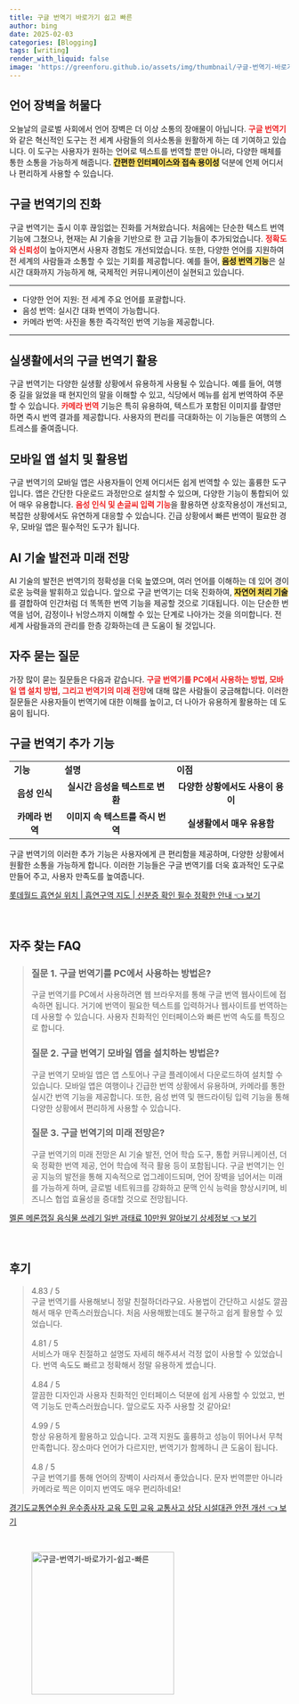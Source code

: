 ```yaml
---
title: 구글 번역기 바로가기 쉽고 빠른
author: bing
date: 2025-02-03
categories: [Blogging]
tags: [writing]
render_with_liquid: false
image: 'https://greenforu.github.io/assets/img/thumbnail/구글-번역기-바로가기-쉽고-빠른.webp'
---
```



<h2 id='언어_장벽을_허물다'>언어 장벽을 허물다</h2>

<p>오늘날의 글로벌 사회에서 언어 장벽은 더 이상 소통의 장애물이 아닙니다. <b><span style="color: #ee2323;">구글 번역기</span></b>와 같은 혁신적인 도구는 전 세계 사람들의 의사소통을 원활하게 하는 데 기여하고 있습니다. 이 도구는 사용자가 원하는 언어로 텍스트를 번역할 뿐만 아니라, 다양한 매체를 통한 소통을 가능하게 해줍니다. <b><span style="background-color: #ffe066;">간편한 인터페이스와 접속 용이성</span></b> 덕분에 언제 어디서나 편리하게 사용할 수 있습니다. </p>

<h2 id='구글_번역기의_진화'>구글 번역기의 진화</h2>

<p>구글 번역기는 출시 이후 끊임없는 진화를 거쳐왔습니다. 처음에는 단순한 텍스트 번역 기능에 그쳤으나, 현재는 AI 기술을 기반으로 한 고급 기능들이 추가되었습니다. <b><span style="color: #ee2323;">정확도와 신뢰성</span></b>이 높아지면서 사용자 경험도 개선되었습니다. 또한, 다양한 언어를 지원하여 전 세계의 사람들과 소통할 수 있는 기회를 제공합니다. 예를 들어, <b><span style="background-color: #ffe066;">음성 번역 기능</span></b>은 실시간 대화까지 가능하게 해, 국제적인 커뮤니케이션이 실현되고 있습니다.  </p>

<hr />

<ul>
    <li>다양한 언어 지원: 전 세계 주요 언어를 포괄합니다.</li>
    <li>음성 번역: 실시간 대화 번역이 가능합니다.</li>
    <li>카메라 번역: 사진을 통한 즉각적인 번역 기능을 제공합니다.</li>
</ul>

<hr />

<h2 id='실생활에서의_구글_번역기_활용'>실생활에서의 구글 번역기 활용</h2>

<p>구글 번역기는 다양한 실생활 상황에서 유용하게 사용될 수 있습니다. 예를 들어, 여행 중 길을 잃었을 때 현지인의 말을 이해할 수 있고, 식당에서 메뉴를 쉽게 번역하여 주문할 수 있습니다. <b><span style="color: #ee2323;">카메라 번역</span></b> 기능은 특히 유용하여, 텍스트가 포함된 이미지를 촬영만 하면 즉시 번역 결과를 제공합니다. 사용자의 편리를 극대화하는 이 기능들은 여행의 스트레스를 줄여줍니다.</p>

<h2 id='모바일_앱_설치_및_활용법'>모바일 앱 설치 및 활용법</h2>

<p>구글 번역기의 모바일 앱은 사용자들이 언제 어디서든 쉽게 번역할 수 있는 훌륭한 도구입니다. 앱은 간단한 다운로드 과정만으로 설치할 수 있으며, 다양한 기능이 통합되어 있어 매우 유용합니다. <b><span style="color: #ee2323;">음성 인식 및 손글씨 입력 기능</span></b>을 활용하면 상호작용성이 개선되고, 복잡한 상황에서도 유연하게 대응할 수 있습니다. 긴급 상황에서 빠른 번역이 필요한 경우, 모바일 앱은 필수적인 도구가 됩니다.</p>

<h2 id='AI_기술_발전과_미래_전망'>AI 기술 발전과 미래 전망</h2>

<p>AI 기술의 발전은 번역기의 정확성을 더욱 높였으며, 여러 언어를 이해하는 데 있어 경이로운 능력을 발휘하고 있습니다. 앞으로 구글 번역기는 더욱 진화하여, <b><span style="background-color: #ffe066;">자연어 처리 기술</span></b>를 결합하여 인간처럼 더 똑똑한 번역 기능을 제공할 것으로 기대됩니다. 이는 단순한 번역을 넘어, 감정이나 뉘앙스까지 이해할 수 있는 단계로 나아가는 것을 의미합니다. 전 세계 사람들과의 관리를 한층 강화하는데 큰 도움이 될 것입니다. </p>

<h2 id='자주_묻는_질문'>자주 묻는 질문</h2>

<p>가장 많이 묻는 질문들은 다음과 같습니다. <b><span style="color: #ee2323;">구글 번역기를 PC에서 사용하는 방법, 모바일 앱 설치 방법, 그리고 번역기의 미래 전망</span></b>에 대해 많은 사람들이 궁금해합니다. 이러한 질문들은 사용자들이 번역기에 대한 이해를 높이고, 더 나아가 유용하게 활용하는 데 도움이 됩니다.</p>

<h2 id='구글_번역기_추가_기능'>구글 번역기 추가 기능</h2>

<table>
    <tr>
        <td><b>기능</b></td>
        <td><b>설명</b></td>
        <td><b>이점</b></td>
    </tr>
    <tr>
        <td style="text-align: center; height: 17px;"><b>음성 인식</b></td>
        <td style="text-align: center; height: 17px;"><b>실시간 음성을 텍스트로 변환</b></td>
        <td style="text-align: center; height: 17px;"><b>다양한 상황에서도 사용이 용이</b></td>
    </tr>
    <tr>
        <td style="text-align: center; height: 17px;"><b>카메라 번역</b></td>
        <td style="text-align: center; height: 17px;"><b>이미지 속 텍스트를 즉시 번역</b></td>
        <td style="text-align: center; height: 17px;"><b>실생활에서 매우 유용함</b></td>
    </tr>
</table>

<p>구글 번역기의 이러한 추가 기능은 사용자에게 큰 편리함을 제공하며, 다양한 상황에서 원활한 소통을 가능하게 합니다. 이러한 기능들은 구글 번역기를 더욱 효과적인 도구로 만들어 주고, 사용자 만족도를 높여줍니다.</p>


<p><a class="click-button" title="롯데월드 흡연실 위치 | 흡연구역 지도 | 신분증 확인 필수 정확한 안내" href="https://greenforu.github.io/posts/%EB%A1%AF%EB%8D%B0%EC%9B%94%EB%93%9C-%ED%9D%A1%EC%97%B0%EC%8B%A4-%EC%9C%84%EC%B9%98-%ED%9D%A1%EC%97%B0%EA%B5%AC%EC%97%AD-%EC%A7%80%EB%8F%84-%EC%8B%A0%EB%B6%84%EC%A6%9D-%ED%99%95%EC%9D%B8-%ED%95%84%EC%88%98-%EC%A0%95%ED%99%95%ED%95%9C-%EC%95%88%EB%82%B4/" rel="dofollow">롯데월드 흡연실 위치 | 흡연구역 지도 | 신분증 확인 필수 정확한 안내 👈 보기</a></p><br>
<h2 id='자주_찾는_FAQ'>자주 찾는 FAQ</h2>
<div itemscope="" itemtype="https://schema.org/FAQPage"> 
<blockquote> 
<div itemscope="" itemprop="mainEntity" itemtype="https://schema.org/Question"> 
<h3 itemprop="name">질문 1. 구글 번역기를 PC에서 사용하는 방법은?</h3> 
<div itemscope="" itemprop="acceptedAnswer" itemtype="https://schema.org/Answer"> 
<span itemprop="text"> 
<p>구글 번역기를 PC에서 사용하려면 웹 브라우저를 통해 구글 번역 웹사이트에 접속하면 됩니다. 거기에 번역이 필요한 텍스트를 입력하거나 웹사이트를 번역하는 데 사용할 수 있습니다. 사용자 친화적인 인터페이스와 빠른 번역 속도를 특징으로 합니다.</p> 
</span> 
</div> 
</div> 

<div itemscope="" itemprop="mainEntity" itemtype="https://schema.org/Question"> 
<h3 itemprop="name">질문 2. 구글 번역기 모바일 앱을 설치하는 방법은?</h3> 
<div itemscope="" itemprop="acceptedAnswer" itemtype="https://schema.org/Answer"> 
<span itemprop="text"> 
<p>구글 번역기 모바일 앱은 앱 스토어나 구글 플레이에서 다운로드하여 설치할 수 있습니다. 모바일 앱은 여행이나 긴급한 번역 상황에서 유용하며, 카메라를 통한 실시간 번역 기능을 제공합니다. 또한, 음성 번역 및 핸드라이팅 입력 기능을 통해 다양한 상황에서 편리하게 사용할 수 있습니다.</p> 
</span> 
</div> 
</div> 

<div itemscope="" itemprop="mainEntity" itemtype="https://schema.org/Question"> 
<h3 itemprop="name">질문 3. 구글 번역기의 미래 전망은?</h3> 
<div itemscope="" itemprop="acceptedAnswer" itemtype="https://schema.org/Answer"> 
<span itemprop="text"> 
<p>구글 번역기의 미래 전망은 AI 기술 발전, 언어 학습 도구, 통합 커뮤니케이션, 더욱 정확한 번역 제공, 언어 학습에 적극 활용 등이 포함됩니다. 구글 번역기는 인공 지능의 발전을 통해 지속적으로 업그레이드되며, 언어 장벽을 넘어서는 미래를 가능하게 하며, 글로벌 네트워크를 강화하고 문맥 인식 능력을 향상시키며, 비즈니스 협업 효율성을 증대할 것으로 전망됩니다.</p> 
</span> 
</div> 
</div> 
</blockquote> 
</div>
<p><a class="click-button" title="멜론 메론껍질 음식물 쓰레기 일반 과태료 10만원 알아보기 상세정보" href="https://greenforu.github.io/posts/%EB%A9%9C%EB%A1%A0-%EB%A9%94%EB%A1%A0%EA%BB%8D%EC%A7%88-%EC%9D%8C%EC%8B%9D%EB%AC%BC-%EC%93%B0%EB%A0%88%EA%B8%B0-%EC%9D%BC%EB%B0%98-%EA%B3%BC%ED%83%9C%EB%A3%8C-10%EB%A7%8C%EC%9B%90-%EC%95%8C%EC%95%84%EB%B3%B4%EA%B8%B0-%EC%83%81%EC%84%B8%EC%A0%95%EB%B3%B4/" rel="dofollow">멜론 메론껍질 음식물 쓰레기 일반 과태료 10만원 알아보기 상세정보 👈 보기</a></p><br>
<h2 id='후기'>후기</h2>
<div itemscope itemtype="https://schema.org/Product">
  <blockquote>
  <div itemprop="review" itemscope itemtype="https://schema.org/Review">
      <div itemprop="reviewRating" itemscope itemtype="https://schema.org/Rating"> <span itemprop="ratingValue">4.83</span> / <span itemprop="bestRating">5</span> </div>
      <span itemprop="reviewBody">구글 번역기를 사용해보니 정말 친절하더라구요. 사용법이 간단하고 시설도 깔끔해서 매우 만족스러웠습니다. 처음 사용해봤는데도 불구하고 쉽게 활용할 수 있었습니다.</span>
  </div>
  <br>
  <div itemprop="review" itemscope itemtype="https://schema.org/Review">
      <div itemprop="reviewRating" itemscope itemtype="https://schema.org/Rating"> <span itemprop="ratingValue">4.81</span> / <span itemprop="bestRating">5</span> </div>
      <span itemprop="reviewBody">서비스가 매우 친절하고 설명도 자세히 해주셔서 걱정 없이 사용할 수 있었습니다. 번역 속도도 빠르고 정확해서 정말 유용하게 썼습니다.</span>
  </div>
  <br>
  <div itemprop="review" itemscope itemtype="https://schema.org/Review">
      <div itemprop="reviewRating" itemscope itemtype="https://schema.org/Rating"> <span itemprop="ratingValue">4.84</span> / <span itemprop="bestRating">5</span> </div>
      <span itemprop="reviewBody">깔끔한 디자인과 사용자 친화적인 인터페이스 덕분에 쉽게 사용할 수 있었고, 번역 기능도 만족스러웠습니다. 앞으로도 자주 사용할 것 같아요!</span>
  </div>
  <br>
  <div itemprop="review" itemscope itemtype="https://schema.org/Review">
      <div itemprop="reviewRating" itemscope itemtype="https://schema.org/Rating"> <span itemprop="ratingValue">4.99</span> / <span itemprop="bestRating">5</span> </div>
      <span itemprop="reviewBody">항상 유용하게 활용하고 있습니다. 고객 지원도 훌륭하고 성능이 뛰어나서 무척 만족합니다. 장소마다 언어가 다르지만, 번역기가 함께하니 큰 도움이 됩니다.</span>
  </div>
  <br>
  <div itemprop="review" itemscope itemtype="https://schema.org/Review">
      <div itemprop="reviewRating" itemscope itemtype="https://schema.org/Rating"> <span itemprop="ratingValue">4.8</span> / <span itemprop="bestRating">5</span> </div>
      <span itemprop="reviewBody">구글 번역기를 통해 언어의 장벽이 사라져서 좋았습니다. 문자 번역뿐만 아니라 카메라로 찍은 이미지 번역도 매우 편리하네요!</span>
  </div>
  </blockquote>
</div>
<p><a class="click-button" title="경기도교통연수원 운수종사자 교육 도민 교육 교통사고 상담 시설대관 안전 개선" href="https://greenforu.github.io/posts/%EA%B2%BD%EA%B8%B0%EB%8F%84%EA%B5%90%ED%86%B5%EC%97%B0%EC%88%98%EC%9B%90-%EC%9A%B4%EC%88%98%EC%A2%85%EC%82%AC%EC%9E%90-%EA%B5%90%EC%9C%A1-%EB%8F%84%EB%AF%BC-%EA%B5%90%EC%9C%A1-%EA%B5%90%ED%86%B5%EC%82%AC%EA%B3%A0-%EC%83%81%EB%8B%B4-%EC%8B%9C%EC%84%A4%EB%8C%80%EA%B4%80-%EC%95%88%EC%A0%84-%EA%B0%9C%EC%84%A0/" rel="dofollow">경기도교통연수원 운수종사자 교육 도민 교육 교통사고 상담 시설대관 안전 개선 👈 보기</a></p><br>
<figure class="image"><img src="https://greenforu.github.io/assets/img/thumbnail/구글-번역기-바로가기-쉽고-빠른.webp" alt="구글-번역기-바로가기-쉽고-빠른" width="256" height="256"></figure>